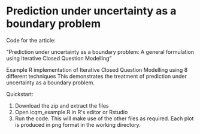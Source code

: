 Prediction under uncertainty as a boundary problem
================

Code for the article:

"Prediction under uncertainty as a boundary problem: A general formulation using Iterative Closed Question Modelling"

Example R implementation of Iterative Closed Question Modelling using 8 different techniques
This demonstrates the treatment of prediction under uncertainty as a boundary problem.

Quickstart:

1. Download the zip and extract the files
2. Open icqm_example.R in R's editor or Rstudio
3. Run the code. This will make use of the other files as required.
Each plot is produced in png format in the working directory.
